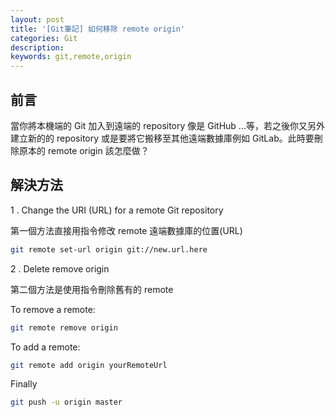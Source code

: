 ```yaml
---
layout: post
title: '[Git筆記] 如何移除 remote origin'
categories: Git
description: 
keywords: git,remote,origin
---
```


## 前言
當你將本機端的 Git 加入到遠端的 repository 像是 GitHub ...等，若之後你又另外建立新的的 repository 或是要將它搬移至其他遠端數據庫例如 GitLab。此時要刪除原本的 remote origin 該怎麼做？

## 解決方法

1 . Change the URI (URL) for a remote Git repository

第一個方法直接用指令修改 remote 遠端數據庫的位置(URL)

```bash
git remote set-url origin git://new.url.here
```

2 . Delete remove origin

第二個方法是使用指令刪除舊有的 remote

To remove a remote:
```bash
git remote remove origin
```

To add a remote:
```bash
git remote add origin yourRemoteUrl
```
Finally
```bash
git push -u origin master
```
